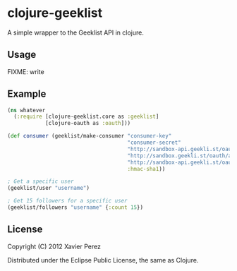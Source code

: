 # clojure-geeklist

A simple wrapper to the Geeklist API in clojure.

## Usage

FIXME: write

## Example

```clojure
(ns whatever
  (:require [clojure-geeklist.core as :geeklist]
            [clojure-oauth as :oauth]))

(def consumer (geeklist/make-consumer "consumer-key"
                                      "consumer-secret"
                                      "http://sandbox-api.geekli.st/oauth/request_token"
                                      "http://sandbox.geekli.st/oauth/access_token"
                                      "http://sandbox-api.geekli.st/oauth/authorize"
                                      :hmac-sha1))

; Get a specific user
(geeklist/user "username")

; Get 15 followers for a specific user
(geeklist/followers "username" {:count 15})
```

## License

Copyright (C) 2012 Xavier Perez

Distributed under the Eclipse Public License, the same as Clojure.
